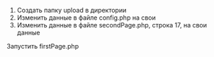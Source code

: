 1) Создать папку upload  в директории
2) Изменить данные в файле config.php на свои
3) Изменить данные в файле secondPage.php, строка 17, на свои данные

Запустить firstPage.php
